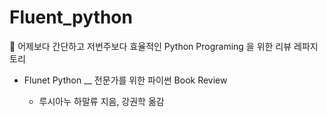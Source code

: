 # Fluent_python

😬 어제보다 간단하고 저번주보다 효율적인 Python Programing 을 위한 리뷰 레파지토리 

- Flunet Python __ 전문가를 위한 파이썬 Book Review

  - 루시아누 하말류 지음, 강권학  옮감
